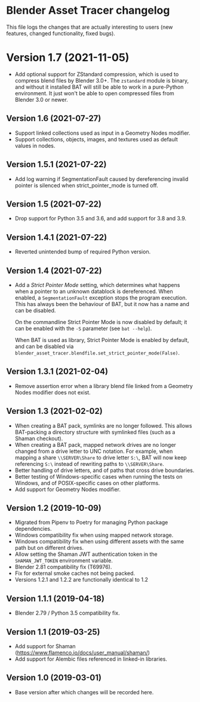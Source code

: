 # Blender Asset Tracer changelog

This file logs the changes that are actually interesting to users (new features,
changed functionality, fixed bugs).

# Version 1.7 (2021-11-05)

- Add optional support for ZStandard compression, which is used to compress blend files by Blender 3.0+.
  The `zstandard` module is binary, and without it installed BAT will still be able to work in a pure-Python environment. It just won't be able to open compressed files from Blender 3.0 or newer.


## Version 1.6 (2021-07-27)

- Support linked collections used as input in a Geometry Nodes modifier.
- Support collections, objects, images, and textures used as default values in nodes.


## Version 1.5.1 (2021-07-22)

- Add log warning if SegmentationFault caused by dereferencing invalid pointer is silenced when strict_pointer_mode is turned off.

## Version 1.5 (2021-07-22)

- Drop support for Python 3.5 and 3.6, and add support for 3.8 and 3.9.


## Version 1.4.1 (2021-07-22)

- Reverted unintended bump of required Python version.


## Version 1.4 (2021-07-22)

- Add a *Strict Pointer Mode* setting, which determines what happens when a pointer to an unknown datablock is dereferenced. When enabled, a `SegmentationFault` exception stops the program execution. This has always been the behaviour of BAT, but it now has a name and can be disabled.

  On the commandline Strict Pointer Mode is now disabled by default; it can be enabled with the `-S` parameter (see `bat --help`).

  When BAT is used as library, Strict Pointer Mode is enabled by default, and can be disabled via `blender_asset_tracer.blendfile.set_strict_pointer_mode(False)`.


## Version 1.3.1 (2021-02-04)

- Remove assertion error when a library blend file linked from a Geometry Nodes modifier does not exist.


## Version 1.3 (2021-02-02)

- When creating a BAT pack, symlinks are no longer followed. This allows BAT-packing a directory structure with symlinked files (such as a Shaman checkout).
- When creating a BAT pack, mapped network drives are no longer changed from a drive letter to UNC notation. For example, when mapping a share `\\SERVER\Share` to drive letter `S:\`, BAT will now keep referencing `S:\` instead of rewriting paths to `\\SERVER\Share`.
- Better handling of drive letters, and of paths that cross drive boundaries.
- Better testing of Windows-specific cases when running the tests on Windows, and of POSIX-specific cases on other platforms.
- Add support for Geometry Nodes modifier.


## Version 1.2 (2019-10-09)

- Migrated from Pipenv to Poetry for managing Python package dependencies.
- Windows compatibility fix when using mapped network storage.
- Windows compatibility fix when using different assets with the same path but on different drives.
- Allow setting the Shaman JWT authentication token in the `SHAMAN_JWT_TOKEN` environment variable.
- Blender 2.81 compatibility fix (T69976).
- Fix for external smoke caches not being packed.
- Versions 1.2.1 and 1.2.2 are functionally identical to 1.2


## Version 1.1.1 (2019-04-18)

- Blender 2.79 / Python 3.5 compatibility fix.


## Version 1.1 (2019-03-25)

- Add support for Shaman (https://www.flamenco.io/docs/user_manual/shaman/)
- Add support for Alembic files referenced in linked-in libraries.


## Version 1.0 (2019-03-01)

- Base version after which changes will be recorded here.
